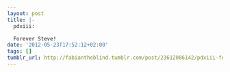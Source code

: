 ```yaml
---
layout: post
title: |-
  pdxiii:

  Forever Steve!
date: '2012-05-23T17:52:12+02:00'
tags: []
tumblr_url: http://fabiantheblind.tumblr.com/post/23612086142/pdxiii-forever-steve
---
```

